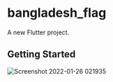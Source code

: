 # bangladesh_flag

A new Flutter project.

## Getting Started

![Screenshot 2022-01-26 021935](https://user-images.githubusercontent.com/97092734/151103816-90ac77b8-3cf0-4c46-8778-720d8753417e.png)
